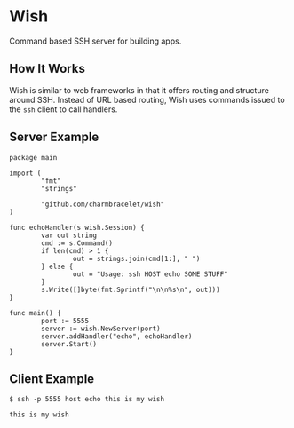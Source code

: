 # Wish

Command based SSH server for building apps.

## How It Works

Wish is similar to web frameworks in that it offers routing and structure
around SSH. Instead of URL based routing, Wish uses commands issued to the
`ssh` client to call handlers.

## Server Example

```
package main

import (
        "fmt"
        "strings"

        "github.com/charmbracelet/wish"
)

func echoHandler(s wish.Session) {
        var out string
        cmd := s.Command()
        if len(cmd) > 1 {
                out = strings.join(cmd[1:], " ")
        } else {
                out = "Usage: ssh HOST echo SOME STUFF"
        }
        s.Write([]byte(fmt.Sprintf("\n\n%s\n", out)))
}

func main() {
        port := 5555
        server := wish.NewServer(port)
        server.addHandler("echo", echoHandler)
        server.Start()
}
```

## Client Example

```
$ ssh -p 5555 host echo this is my wish

this is my wish
```

